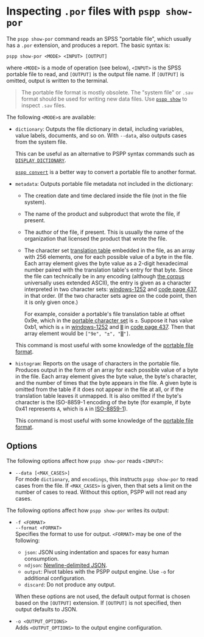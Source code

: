 # Inspecting `.por` files with `pspp show-por`

The `pspp show-por` command reads an SPSS "portable file",
which usually has a `.por` extension, and produces a report.  The
basic syntax is:

```
pspp show-por <MODE> <INPUT> [OUTPUT]
```

where `<MODE>` is a mode of operation (see below), `<INPUT>` is the
SPSS portable file to read, and `[OUTPUT]` is the output file name.
If `[OUTPUT]` is omitted, output is written to the terminal.

> The portable file format is mostly obsolete.  The "system file" or
> `.sav` format should be used for writing new data files.  Use [`pspp
> show`](pspp-show.md) to inspect `.sav` files.

The following `<MODE>`s are available:

* `dictionary`: Outputs the file dictionary in detail, including
  variables, value labels, documents, and so on.  With `--data`, also
  outputs cases from the system file.

  This can be useful as an alternative to PSPP syntax commands such as
  [`DISPLAY DICTIONARY`](../commands/display.md).

  [`pspp convert`](pspp-convert.md) is a better way to convert a
  portable file to another format.

* `metadata`: Outputs portable file metadata not included in the
  dictionary:

  - The creation date and time declared inside the file (not in the
    file system).

  - The name of the product and subproduct that wrote the file, if
    present.

  - The author of the file, if present.  This is usually the name of
    the organization that licensed the product that wrote the file.

  - The character set [translation table] embedded in the file, as an
    array with 256 elements, one for each possible value of a byte in
    the file.  Each array element gives the byte value as a 2-digit
    hexadecimal number paired with the translation table's entry for
    that byte.  Since the file can technically be in any encoding
    (although [the corpus] universally uses extended ASCII), the entry
    is given as a character interpreted in two character sets:
    [windows-1252] and [code page 437], in that order.  (If the two
    character sets agree on the code point, then it is only given
    once.)

    For example, consider a portable's file translation table at
    offset 0x9e, which in the [portable character set] is `±`.
    Suppose it has value 0xb1, which is `±` in [windows-1252] and `▒`
    in [code page 437].  Then that array element would be `["9e", "±",
    "▒"]`.

    [translation table]: ../portable.md#translation-table
    [the corpus]: ../portable.md#corpus
    [portable character set]: ../portable.md#theory
    [windows-1252]: https://en.wikipedia.org/wiki/Windows-1252
    [code page 437]: https://en.wikipedia.org/wiki/Code_page_437

  This command is most useful with some knowledge of the [portable
  file format].

  [portable file format]: ../portable.md

* `histogram`: Reports on the usage of characters in the portable
  file.  Produces output in the form of an array for each possible
  value of a byte in the file.  Each array element gives the byte
  value, the byte's character, and the number of times that the byte
  appears in the file.  A given byte is omitted from the table if it
  does not appear in the file at all, or if the translation table
  leaves it unmapped.  It is also omitted if the byte's character is
  the ISO-8859-1 encoding of the byte (for example, if byte 0x41
  represents `A`, which is `A` in [ISO-8859-1]).

  This command is most useful with some knowledge of the [portable
  file format].

  [ISO-8859-1]: https://en.wikipedia.org/wiki/ISO/IEC_8859-1

## Options

The following options affect how `pspp show-por` reads `<INPUT>`:

* `--data [<MAX_CASES>]`  
  For mode `dictionary`, and `encodings`, this instructs `pspp
  show-por` to read cases from the file.  If `<MAX_CASES>` is given,
  then that sets a limit on the number of cases to read.  Without this
  option, PSPP will not read any cases.

The following options affect how `pspp show-por` writes its output:

* `-f <FORMAT>`  
  `--format <FORMAT>`  
  Specifies the format to use for output.  `<FORMAT>` may be one of
  the following:

  - `json`: JSON using indentation and spaces for easy human
    consumption.
  - `ndjson`: [Newline-delimited JSON].
  - `output`: Pivot tables with the PSPP output engine.  Use `-o` for
    additional configuration.
  - `discard`: Do not produce any output.

  When these options are not used, the default output format is chosen
  based on the `[OUTPUT]` extension.  If `[OUTPUT]` is not specified,
  then output defaults to JSON.

  [Newline-delimited JSON]: https://github.com/ndjson/ndjson-spec

* `-o <OUTPUT_OPTIONS>`  
  Adds `<OUTPUT_OPTIONS>` to the output engine configuration.

